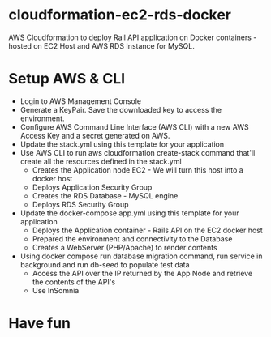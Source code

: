 # cloudformation-ec2-rds-docker
AWS Cloudformation to deploy Rail API application on Docker containers - hosted on EC2 Host and AWS RDS Instance for MySQL.

# Setup AWS & CLI

* Login to AWS Management Console 
* Generate a KeyPair. Save the downloaded key to access the environment.
* Configure AWS Command Line Interface (AWS CLI) with a new AWS Access Key and a secret generated on AWS.
* Update the stack.yml using this template for your application
* Use AWS CLI to run aws cloudformation create-stack command that'll create all the resources defined in the stack.yml
  * Creates the Application node EC2 - We will turn this host into a docker host
  * Deploys Application Security Group
  * Creates the RDS Database - MySQL engine
  * Deploys RDS Security Group
* Update the docker-compose app.yml using this template for your application
  * Deploys the Application container - Rails API on the EC2 docker host
  * Prepared the environment and connectivity to the Database
  * Creates a WebServer (PHP/Apache) to render contents  
* Using docker compose run database migration command, run service in background and run db-seed to populate test data
  * Access the API over the IP returned by the App Node and retrieve the contents of the API's
  * Use InSomnia


# Have fun
